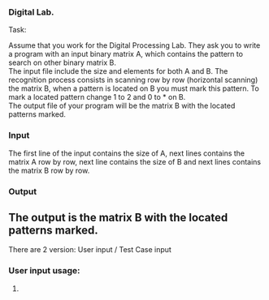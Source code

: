 ### Digital Lab.
Task: 

Assume that you work for the Digital Processing Lab. They ask you to write a program with an input binary matrix A, which contains the pattern to search on other binary matrix B.  
The input file include the size and elements for both A and B. The recognition process consists in scanning row by row (horizontal scanning) the matrix B, when a pattern is located on B you must mark this pattern. To mark a located pattern change 1 to 2 and 0 to * on B.  
The output file of your program will be the matrix B with the located patterns marked.  
### Input
The first line of the input contains the size of A, next lines contains the matrix A row by row, next line contains the size of B and next lines contains the matrix B row by row.
### Output
The output is the matrix B with the located patterns marked.
---
There are 2 version: User input / Test Case input
### User input usage: 
1. 
